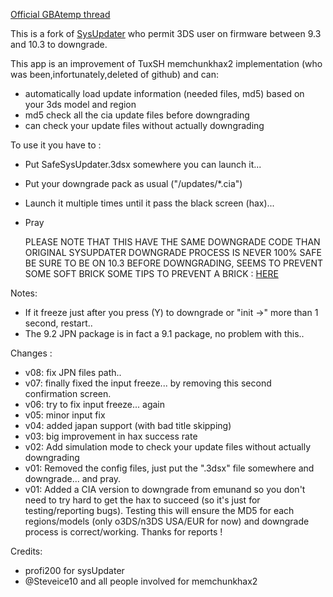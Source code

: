 
[Official GBAtemp thread](http://gbatemp.net/threads/wip-safesysupdater.409392/)

This is a fork of [SysUpdater](https://github.com/profi200/sysUpdater) who permit 3DS user on firmware between 9.3 and 10.3 to downgrade.

This app is an improvement of TuxSH memchunkhax2 implementation (who was been,infortunately,deleted of github) and can:

- automatically load update information (needed files, md5) based on your 3ds model and region
- md5 check all the cia update files before downgrading
- can check your update files without actually downgrading

To use it you have to :

- Put SafeSysUpdater.3dsx somewhere you can launch it...
- Put your downgrade pack as usual ("/updates/*.cia")
- Launch it multiple times until it pass the black screen (hax)...
- Pray


    PLEASE NOTE THAT THIS HAVE THE SAME DOWNGRADE CODE THAN ORIGINAL SYSUPDATER
    DOWNGRADE PROCESS IS NEVER 100% SAFE
    BE SURE TO BE ON 10.3 BEFORE DOWNGRADING, SEEMS TO PREVENT SOME SOFT BRICK
    SOME TIPS TO PREVENT A BRICK : [HERE](https://gbatemp.net/threads/wip-list-of-known-bricks-due-to-an-attempt-to-downgrade-to-9-2.407920/)


Notes:
- If it freeze just after you press (Y) to downgrade or "init ->" more than 1 second, restart..
- The 9.2 JPN package is in fact a 9.1 package, no problem with this..

Changes :

- v08: fix JPN files path..
- v07: finally fixed the input freeze... by removing this second confirmation screen.
- v06: try to fix input freeze... again
- v05: minor input fix
- v04: added japan support (with bad title skipping)
- v03: big improvement in hax success rate
- v02: Add simulation mode to check your update files without actually downgrading
- v01: Removed the config files, just put the ".3dsx" file somewhere and downgrade... and pray.
- v01: Added a CIA version to downgrade from emunand so you don't need to try hard to get the hax to succeed (so it's just for testing/reporting bugs). Testing this will ensure the MD5 for each regions/models (only o3DS/n3DS USA/EUR for now) and downgrade process is correct/working. Thanks for reports !

Credits:
- profi200 for sysUpdater
- @Steveice10 and all people involved for memchunkhax2
